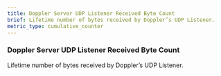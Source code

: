 ```yaml
---
title: Doppler Server UDP Listener Received Byte Count
brief: Lifetime number of bytes received by Doppler’s UDP Listener.
metric_type: cumulative_counter
---
```


### Doppler Server UDP Listener Received Byte Count

Lifetime number of bytes received by Doppler’s UDP Listener.
